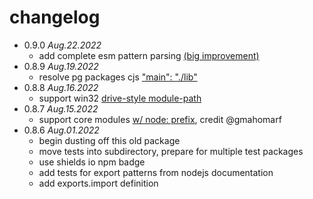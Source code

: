 # changelog

 * 0.9.0 _Aug.22.2022_
   * add complete esm pattern parsing [(big improvement)](https://github.com/iambumblehead/resolvewithplus/pull/26)
 * 0.8.9 _Aug.19.2022_
   * resolve pg packages cjs ["main": "./lib"](https://github.com/iambumblehead/resolvewithplus/pull/32)
 * 0.8.8 _Aug.16.2022_
   * support win32 [drive-style module-path](https://github.com/iambumblehead/resolvewithplus/pull/31)
 * 0.8.7 _Aug.15.2022_
   * support core modules [w/ node: prefix](https://github.com/iambumblehead/resolvewithplus/pull/27), credit @gmahomarf
 * 0.8.6 _Aug.01.2022_
   * begin dusting off this old package
   * move tests into subdirectory, prepare for multiple test packages
   * use shields io npm badge
   * add tests for export patterns from nodejs documentation
   * add exports.import definition
